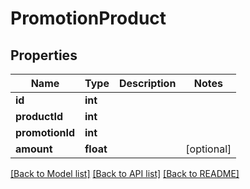 # PromotionProduct

## Properties
Name | Type | Description | Notes
------------ | ------------- | ------------- | -------------
**id** | **int** |  | 
**productId** | **int** |  | 
**promotionId** | **int** |  | 
**amount** | **float** |  | [optional] 

[[Back to Model list]](../README.md#documentation-for-models) [[Back to API list]](../README.md#documentation-for-api-endpoints) [[Back to README]](../README.md)


